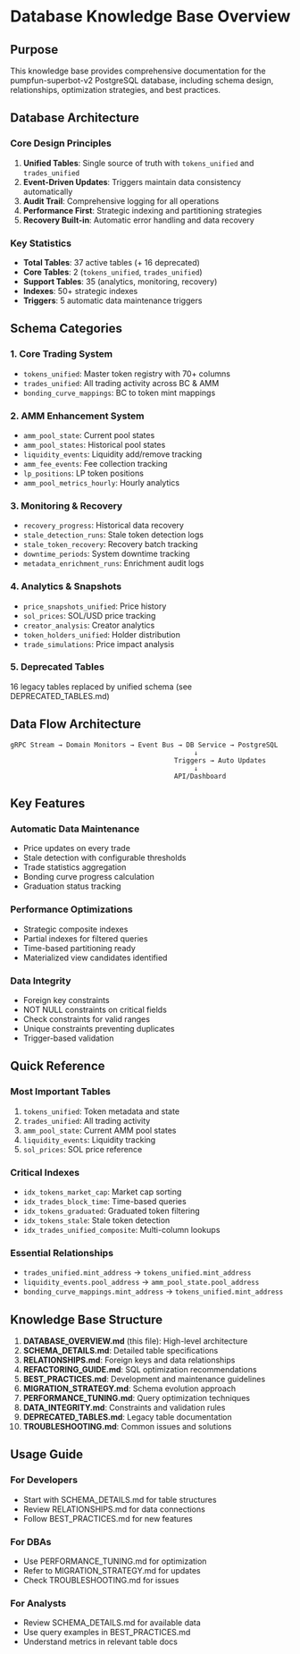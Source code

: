 # Database Knowledge Base Overview

## Purpose
This knowledge base provides comprehensive documentation for the pumpfun-superbot-v2 PostgreSQL database, including schema design, relationships, optimization strategies, and best practices.

## Database Architecture

### Core Design Principles
1. **Unified Tables**: Single source of truth with `tokens_unified` and `trades_unified`
2. **Event-Driven Updates**: Triggers maintain data consistency automatically
3. **Audit Trail**: Comprehensive logging for all operations
4. **Performance First**: Strategic indexing and partitioning strategies
5. **Recovery Built-in**: Automatic error handling and data recovery

### Key Statistics
- **Total Tables**: 37 active tables (+ 16 deprecated)
- **Core Tables**: 2 (`tokens_unified`, `trades_unified`)
- **Support Tables**: 35 (analytics, monitoring, recovery)
- **Indexes**: 50+ strategic indexes
- **Triggers**: 5 automatic data maintenance triggers

## Schema Categories

### 1. Core Trading System
- `tokens_unified`: Master token registry with 70+ columns
- `trades_unified`: All trading activity across BC & AMM
- `bonding_curve_mappings`: BC to token mint mappings

### 2. AMM Enhancement System
- `amm_pool_state`: Current pool states
- `amm_pool_states`: Historical pool states
- `liquidity_events`: Liquidity add/remove tracking
- `amm_fee_events`: Fee collection tracking
- `lp_positions`: LP token positions
- `amm_pool_metrics_hourly`: Hourly analytics

### 3. Monitoring & Recovery
- `recovery_progress`: Historical data recovery
- `stale_detection_runs`: Stale token detection logs
- `stale_token_recovery`: Recovery batch tracking
- `downtime_periods`: System downtime tracking
- `metadata_enrichment_runs`: Enrichment audit logs

### 4. Analytics & Snapshots
- `price_snapshots_unified`: Price history
- `sol_prices`: SOL/USD price tracking
- `creator_analysis`: Creator analytics
- `token_holders_unified`: Holder distribution
- `trade_simulations`: Price impact analysis

### 5. Deprecated Tables
16 legacy tables replaced by unified schema (see DEPRECATED_TABLES.md)

## Data Flow Architecture

```
gRPC Stream → Domain Monitors → Event Bus → DB Service → PostgreSQL
                                              ↓
                                         Triggers → Auto Updates
                                              ↓
                                         API/Dashboard
```

## Key Features

### Automatic Data Maintenance
- Price updates on every trade
- Stale detection with configurable thresholds
- Trade statistics aggregation
- Bonding curve progress calculation
- Graduation status tracking

### Performance Optimizations
- Strategic composite indexes
- Partial indexes for filtered queries
- Time-based partitioning ready
- Materialized view candidates identified

### Data Integrity
- Foreign key constraints
- NOT NULL constraints on critical fields
- Check constraints for valid ranges
- Unique constraints preventing duplicates
- Trigger-based validation

## Quick Reference

### Most Important Tables
1. `tokens_unified`: Token metadata and state
2. `trades_unified`: All trading activity
3. `amm_pool_state`: Current AMM pool states
4. `liquidity_events`: Liquidity tracking
5. `sol_prices`: SOL price reference

### Critical Indexes
- `idx_tokens_market_cap`: Market cap sorting
- `idx_trades_block_time`: Time-based queries
- `idx_tokens_graduated`: Graduated token filtering
- `idx_tokens_stale`: Stale token detection
- `idx_trades_unified_composite`: Multi-column lookups

### Essential Relationships
- `trades_unified.mint_address` → `tokens_unified.mint_address`
- `liquidity_events.pool_address` → `amm_pool_state.pool_address`
- `bonding_curve_mappings.mint_address` → `tokens_unified.mint_address`

## Knowledge Base Structure

1. **DATABASE_OVERVIEW.md** (this file): High-level architecture
2. **SCHEMA_DETAILS.md**: Detailed table specifications
3. **RELATIONSHIPS.md**: Foreign keys and data relationships
4. **REFACTORING_GUIDE.md**: SQL optimization recommendations
5. **BEST_PRACTICES.md**: Development and maintenance guidelines
6. **MIGRATION_STRATEGY.md**: Schema evolution approach
7. **PERFORMANCE_TUNING.md**: Query optimization techniques
8. **DATA_INTEGRITY.md**: Constraints and validation rules
9. **DEPRECATED_TABLES.md**: Legacy table documentation
10. **TROUBLESHOOTING.md**: Common issues and solutions

## Usage Guide

### For Developers
- Start with SCHEMA_DETAILS.md for table structures
- Review RELATIONSHIPS.md for data connections
- Follow BEST_PRACTICES.md for new features

### For DBAs
- Use PERFORMANCE_TUNING.md for optimization
- Refer to MIGRATION_STRATEGY.md for updates
- Check TROUBLESHOOTING.md for issues

### For Analysts
- Review SCHEMA_DETAILS.md for available data
- Use query examples in BEST_PRACTICES.md
- Understand metrics in relevant table docs